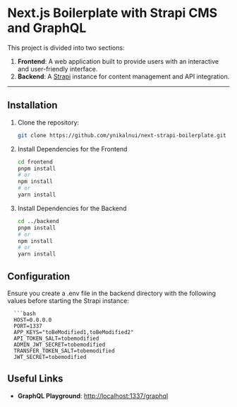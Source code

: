 # Next.js Boilerplate with Strapi CMS and GraphQL

This project is divided into two sections:

1. **Frontend**: A web application built to provide users with an interactive and user-friendly interface.
2. **Backend**: A [Strapi](https://strapi.io/) instance for content management and API integration.

---

## Installation

1. Clone the repository:

   ```bash
   git clone https://github.com/ynikalnui/next-strapi-boilerplate.git

2. Install Dependencies for the Frontend
   
     ```bash
     cd frontend
     pnpm install
     # or
     npm install
     # or
     yarn install

3. Install Dependencies for the Backend

     ```bash
     cd ../backend
     pnpm install
     # or
     npm install
     # or
     yarn install

## Configuration

Ensure you create a .env file in the backend directory with the following values before starting the Strapi instance:

      ```bash
      HOST=0.0.0.0
      PORT=1337
      APP_KEYS="toBeModified1,toBeModified2"
      API_TOKEN_SALT=tobemodified
      ADMIN_JWT_SECRET=tobemodified
      TRANSFER_TOKEN_SALT=tobemodified
      JWT_SECRET=tobemodified

## Useful Links
- **GraphQL Playground**: [http://localhost:1337/graphql](http://localhost:1337/graphql)
